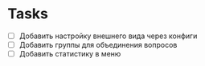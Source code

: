 # Tasks
- [ ] Добавить настройку внешнего вида через конфиги
- [ ] Добавить группы для объединения вопросов
- [ ] Добавить статистику в меню